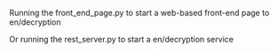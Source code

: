 Running the front_end_page.py to start a web-based front-end page to en/decryption

Or running the rest_server.py to start a en/decryption service